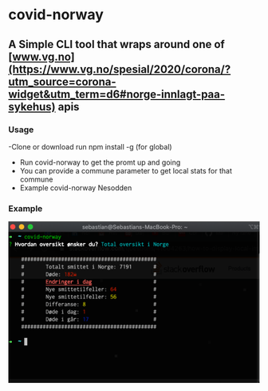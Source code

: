 # covid-norway

## A Simple CLI tool that wraps around one of [www.vg.no](https://www.vg.no/spesial/2020/corona/?utm_source=corona-widget&utm_term=d6#norge-innlagt-paa-sykehus) apis

### Usage
-Clone or download run npm install -g (for global)
- Run covid-norway to get the promt up and going
- You can provide a commune parameter to get local stats for that commune 
- Example covid-norway Nesodden

### Example
![image](example.png)